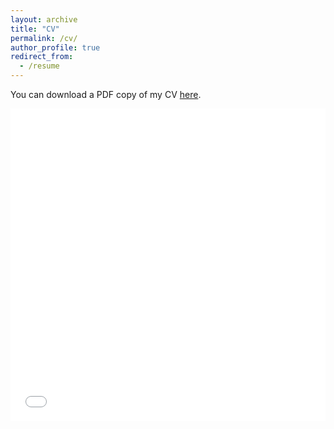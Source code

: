 ```yaml
---
layout: archive
title: "CV"
permalink: /cv/
author_profile: true
redirect_from:
  - /resume
---
```


You can download a PDF copy of my CV [here](/files/pdf/brouwer_cv_9_16_25.pdf).

<iframe src="/files/pdf/brouwer_cv_9_16_25.pdf#toolbar=1&navpanes=1&scrollbar=1" 
        width="100%" 
        height="500" 
        frameborder="no" 
        border="0" 
        marginwidth="0" 
        marginheight="0">
</iframe>


